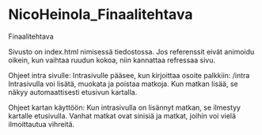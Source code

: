 # NicoHeinola_Finaalitehtava
 Finaalitehtava

Sivusto on index.html nimisessä tiedostossa.
Jos referenssit eivät animoidu oikein, kun vaihtaa ruudun kokoa, niin kannattaa refressaa sivu.

Ohjeet intra sivulle:
Intrasivulle pääsee, kun kirjoittaa osoite palkkiin: /intra
Intrasivulla voi lisätä, muokata ja poistaa matkoja.
Kun matkan lisää, se näkyy automaattisesti etusivun kartalla.

Ohjeet kartan käyttöön:
Kun intrasivulla on lisännyt matkan, se ilmestyy kartalle etusivulla.
Vanhat matkat ovat sinisiä ja matkat, joihin voi vielä ilmoittautua vihreitä.